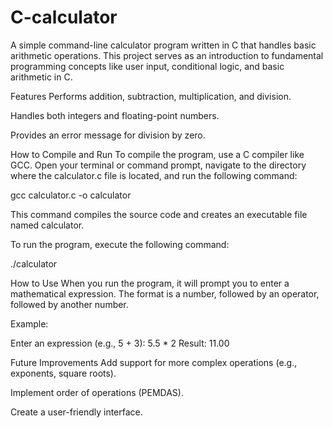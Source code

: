 # C-calculator

A simple command-line calculator program written in C that handles basic arithmetic operations. This project serves as an introduction to fundamental programming concepts like user input, conditional logic, and basic arithmetic in C.

Features
Performs addition, subtraction, multiplication, and division.

Handles both integers and floating-point numbers.

Provides an error message for division by zero.

How to Compile and Run
To compile the program, use a C compiler like GCC. Open your terminal or command prompt, navigate to the directory where the calculator.c file is located, and run the following command:

gcc calculator.c -o calculator

This command compiles the source code and creates an executable file named calculator.

To run the program, execute the following command:

./calculator

How to Use
When you run the program, it will prompt you to enter a mathematical expression. The format is a number, followed by an operator, followed by another number.

Example:

Enter an expression (e.g., 5 + 3): 5.5 * 2
Result: 11.00

Future Improvements
Add support for more complex operations (e.g., exponents, square roots).

Implement order of operations (PEMDAS).

Create a user-friendly interface.
